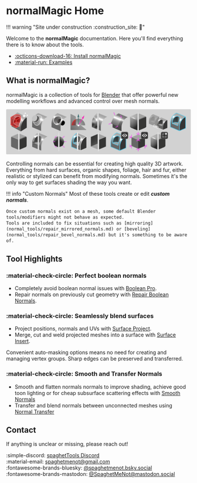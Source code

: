 # normalMagic Home

!!! warning "Site under construction :construction_site: :construction:"

Welcome to the **normalMagic** documentation. Here you'll find everything there is to know about the tools.



<div class="grid cards" markdown>

- [:octicons-download-16: Install normalMagic](install.md)
- [:material-run: Examples](examples.md)

</div>

## What is normalMagic?
normalMagic is a collection of tools for [Blender](https://www.blender.org/) that offer powerful new modelling workflows and advanced control over mesh normals.

![all_tools](./assets/all_tools.png)

Controlling normals can be essential for creating high quality 3D artwork. Everything from hard surfaces, organic shapes, foliage, hair and fur, either realistic or stylized can benefit from modifying normals. Sometimes it's the only way to get surfaces shading the way you want.

!!! info "Custom Normals"
    Most of these tools create or edit ***custom normals***.

    Once custom normals exist on a mesh, some default Blender tools/modifiers might not behave as expected. 
    Tools are included to fix situations such as [mirroring](normal_tools/repair_mirrored_normals.md) or [beveling](normal_tools/repair_bevel_normals.md) but it's something to be aware of.

## Tool Highlights

### :material-check-circle: **Perfect boolean normals**

- Completely avoid boolean normal issues with [Boolean Pro](mesh_tools/boolean_pro.md).
- Repair normals on previously cut geometry with [Repair Boolean Normals](normal_tools/repair_boolean_normals.md).

### :material-check-circle: **Seamlessly blend surfaces**

- Project positions, normals and UVs with [Surface Project](mesh_tools/surface_project.md).
- Merge, cut and weld projected meshes into a surface with [Surface Insert](mesh_tools/surface_insert.md).

Convenient auto-masking options means no need for creating and managing vertex groups. Sharp edges can be preserved and transferred.

### :material-check-circle: **Smooth and Transfer Normals**

- Smooth and flatten normals normals to improve shading, achieve good toon lighting or for cheap subsurface scattering effects with [Smooth Normals](normal_tools/smooth_normals.md)
- Transfer and blend normals between unconnected meshes using [Normal Transfer](./normal_tools/normal_transfer.md)



## Contact

If anything is unclear or missing, please reach out!  

:simple-discord: [spaghetTools Discord](https://discord.gg/CtpZWGHFhG)  
:material-email: <spaghetmenot@gmail.com>  
:fontawesome-brands-bluesky: [@spaghetmenot.bsky.social](https://bsky.app/profile/spaghetmenot.bsky.social)  
:fontawesome-brands-mastodon: [@SpaghetMeNot@mastodon.social](https://mastodon.social/@SpaghetMeNot)